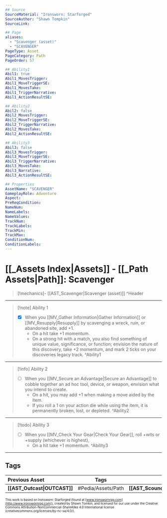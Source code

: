 ```yaml
---
## Source
SourceMaterial: "Ironsworn: Starforged"
SourceAuthor: "Shawn Tompkin"
SourceLink: 

## Page
aliases:
  - "Scavenger (asset)"
  - "SCAVENGER"
PageType: Asset
PageCategory: Path
PageOrder: 57

## Ability1
Abil1: true
Abil1_MovesTrigger:
Abil1_MoveTriggerSE:
Abil1_MovesTake:
Abil1_TriggerNarrative:
Abil1_ActionResultSE:

## Ability2
Abil2: false
Abil2_MovesTrigger:
Abil2_MoveTriggerSE:
Abil2_TriggerNarrative:
Abil2_MovesTake:
Abil2_ActionResultSE:

## Ability3
Abil3: false
Abil3_MovesTrigger:
Abil3_MoveTriggerSE:
Abil3_TriggerNarrative:
Abil3_MovesTake:
Abil3_Narrative:
Abil3_ActionResultSE:

## Properties
AssetName: "SCAVENGER"
GameplayRole: Adventure
Aspect:
PreReqCondition: 
NameNum:
NameLabels:
NameValues:
TrackNum:
TrackLabels:
TrackMin:
TrackMax:
ConditionNum:
ConditionLabels:
---
```

# [[_Assets Index|Assets]] - [[_Path Assets|Path]]: Scavenger
> [!mechanics]- [[AST_Scavenger|Scavenger (asset)]]
^Header
___
> [!note] Ability 1
> - [x] When you [[MV_Gather Information|Gather Information]] or [[MV_Resupply|Resupply]] by scavenging a wreck, ruin, or abandoned site, add +1.
> 	- On a hit take +1 momentum. 
> 	- On a strong hit with a match, you also find something of unique value, significance, or function; envision the nature of this discovery, take +2 momentum, and mark 2 ticks on your discoveries legacy track.
^Ability1
___
> [!info] Ability 2
> - [ ] When you [[MV_Secure an Advantage|Secure an Advantage]] to cobble together an ad hoc tool, device, or weapon, envision what you intend to create. 
> 	- On a hit, you may add +1 when making a move aided by the item. 
> 	- If you roll a 1 on your action die while using the item, it is permanently broken, lost, or depleted.
^Ability2
___
> [!todo] Ability 3
> - [ ] When you [[MV_Check Your Gear|Check Your Gear]], roll +wits or +supply (whichever is highest), 
> 	- On a hit take +1 momentum.
^Ability3
___

## Tags
| Previous Asset| Tags | Next Asset |
|:--- |:---:| ---:|
| **[[AST_Outcast\|OUTCAST]]** | #Pedia/Assets/Path | **[[AST_Scoundrel\|SCOUNDREL]]** |

<font size=-2>This work is based on Ironsworn: Starforged (found at [www.ironswornrpg.com](http://www.ironswornrpg.com)), created by Shawn Tomkin, and licensed for our use under the Creative Commons Attribution-NonCommercial-ShareAlike 4.0 International license  (creativecommons.org/licenses/by-nc-sa/4.0/).</font>